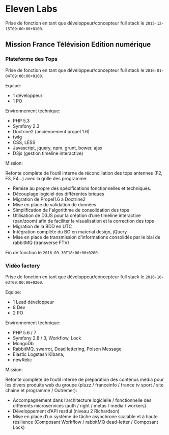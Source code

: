 # Eleven Labs

Prise de fonction en tant que développeur/concepteur full stack le `2015-12-15T09:00:00+0100`.

## Mission France Télévision Edition numérique 

### Plateforme des Tops

Prise de fonction en tant que développeur/concepteur full stack le `2016-01-04T09:00:00+0100`.

Equipe: 

 - 1 développeur
 - 1 PO

Environnement technique:

 - PHP 5.3
 - Symfony 2.3
 - Doctrine2 (anciennement propel 1.6)
 - twig
 - CSS, LESS
 - Javascript, jquery, npm, grunt, bower, ajax
 - D3js (gestion timeline interactive)
   
Mission:

Refonte complète de l’outil interne de réconciliation des tops antennes (F2, F3, F4...) avec la grille des programme:
 - Remise au propre des spécifications fonctionnelles et techniques.
 - Découplage logiciel des différentes briques
 - Migration de Propel1.6 à Doctrine2
 - Mise en place de validation de données
 - Simplification de l'algorithme de consolidation des tops
 - Utilisation de D3JS pour la création d’une timeline interactive (pan/zoom) afin de faciliter la visualisation et la correction des tops
 - Migration de la BDD en UTC
 - Intégration complète du BO en material design, jQuery
 - Mise en place de transmission d’informations consolidés par le biai de rabbitMQ (transverse FTV)

Fin de fonction le `2016-09-30T18:00:00+0200`.

### Vidéo factory

Prise de fonction en tant que développeur/concepteur full stack le `2016-10-03T09:00:00+0200`.

Equipe: 

 - 1 Lead développeur
 - 8 Dev
 - 2 PO

Environnement technique:

 - PHP 5.6 / 7
 - Symfony 2.8 / 3, Workflow, Lock
 - MongoDb
 - RabbitMQ, swarrot, Dead lettering, Poison Message
 - Elastic Logstash Kibana,
 - newRelic
   
Mission:

Refonte complète de l’outil interne de préparation des contenus média pour les divers produits web du groupe (pluzz / franceinfo / france tv sport / site chaîne et programme / Outremer):
 - Accompagnement dans l’architecture logicielle / fonctionnelle des différents microservices (auth / right / metas / media / workers)
 - Développement d’API restful (niveau 2 Richardson)
 - Mise en place d’un système de tâche asynchrone scalable et à haute résilience (Composant Workflow / rabbitMQ dead-letter / Composant Lock)

